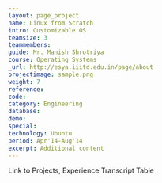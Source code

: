 ```yaml
---
layout: page_project
name: Linux from Scratch
intro: Customizable OS
teamsize: 3
teammembers: 
guide: Mr. Manish Shrotriya
course: Operating Systems
_url: http://esya.iiitd.edu.in/page/about
projectimage: sample.png
weight: 7
reference: 
code: 
category: Engineering
database:
demo:
special:
technology: Ubuntu
period: Apr'14-Aug'14
excerpt: Additional content
---
```

Link to Projects, Experience
Transcript Table